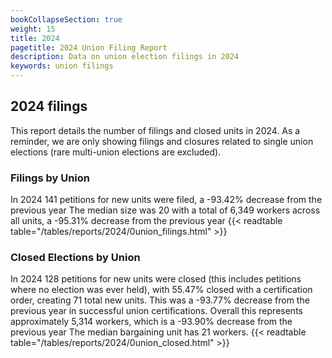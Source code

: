 ```yaml
---
bookCollapseSection: true
weight: 15
title: 2024
pagetitle: 2024 Union Filing Report
description: Data on union election filings in 2024
keywords: union filings
---
```


## 2024 filings

This report details the number of filings and closed units in 2024. As a reminder, we are only showing filings and closures related to single union elections (rare multi-union elections are excluded).

### Filings by Union
In 2024 141 petitions for new units were filed, a -93.42% decrease from the previous year The median size was 20 with a total of 6,349 workers across all units, a -95.31% decrease from the previous year
{{< readtable table="/tables/reports/2024/0union_filings.html" >}}

### Closed Elections by Union
In 2024 128 petitions for new units were closed (this includes petitions where no election was ever held), with 55.47% closed with a certification order, creating 71 total new units. This was a -93.77% decrease from the previous year in successful union certifications. Overall this represents approximately 5,314 workers, which is a -93.90% decrease from the previous year The median bargaining unit has 21 workers.
{{< readtable table="/tables/reports/2024/0union_closed.html" >}}
